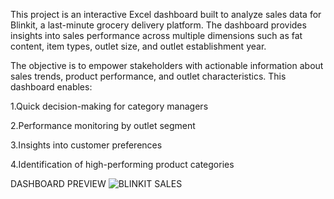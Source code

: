 This project is an interactive Excel dashboard built to analyze sales data for Blinkit, a last-minute grocery delivery platform. The dashboard provides insights into sales performance across multiple dimensions such as fat content, item types, outlet size, and outlet establishment year.

The objective is to empower stakeholders with actionable information about sales trends, product performance, and outlet characteristics.
This dashboard enables:

1.Quick decision-making for category managers

2.Performance monitoring by outlet segment

3.Insights into customer preferences

4.Identification of high-performing product categories

DASHBOARD PREVIEW
![BLINKIT SALES](https://github.com/user-attachments/assets/bb5eb2f3-0422-4919-aac9-ce1d87506c76)
